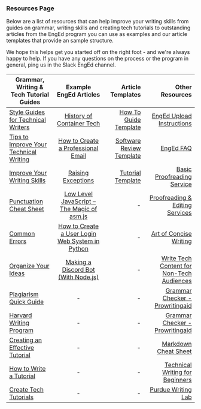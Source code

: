 ### Resources Page
Below are a list of resources that can help improve your writing skills from guides on grammar, writing skills and creating tech tutorials to outstanding articles from the EngEd program you can use as examples and our article templates that provide an sample structure.

We hope this helps get you started off on the right foot - and we're always happy to help. If you have any questions on the process or the program in general, ping us in the Slack EngEd channel.

| Grammar, Writing & Tech Tutorial Guides   |   Example EngEd Articles  |  Article Templates | Other Resources |
|----------|:-------------:|------:|------:|
| [Style Guides for Technical Writers](https://medium.com/technical-writing-is-easy/style-guides-for-technical-writers-72b011f84c4b) |  [History of Container Tech](https://github.com/section-io/engineering-education/blob/master/new_contributors/example_article_submission.md) | [How To Guide Template](https://github.com/section-io/engineering-education/blob/master/new_contributors/how-to-guide-template.md) |[EngEd Upload Instructions](https://github.com/section-io/engineering-education/blob/master/new_contributors/UPLOAD_INSTRUCTIONS.md)|
| [Tips to Improve Your Technical Writing](https://thebestschools.org/magazine/technical-writing-tips/) |   [How to Create a Professional Email](https://www.section.io/engineering-education/creating-professional-email/)   |  [Software Review Template](https://github.com/section-io/engineering-education/blob/master/new_contributors/software-review-template.md) |[EngEd FAQ](https://github.com/section-io/engineering-education/blob/master/new_contributors/FAQ.md)|
| [Improve Your Writing Skills](https://www.wordstream.com/blog/ws/2014/08/07/improve-writing-skills) | [Raising Exceptions](https://www.section.io/engineering-education/raising-exceptions/) |  [Tutorial Template](https://github.com/section-io/engineering-education/blob/master/new_contributors/tutorial-template.md) |[Basic Proofreading Service](https://www.fiverr.com/johnbatsoniii/proofread-and-edit-your-writing-for-publication?context_referrer=user_page&ref_ctx_id=9caf75ed-ce79-4880-b2fc-5b09e92e23d6&pckg_id=1&pos=1)|
| [Punctuation Cheat Sheet](https://www.wikihow.com/Use-English-Punctuation-Correctly) | [Low Level JavaScript – The Magic of asm.js](/engineering-education/low-level-javascript/) | - |[Proofreading & Editing Services](https://www.fiverr.com/categories/writing-translation/proofreading-editing?source=gig_sub_category_link)|
| [Common Errors](https://brians.wsu.edu/common-errors/) | [How to Create a User Login Web System in Python](/engineering-education/user-login-web-system/) |  - |[Art of Concise Writing](https://technicalwritingtoolbox.com/2012/04/13/the-art-of-concise-writing/)|
| [Organize Your Ideas](https://www.infoplease.com/homework-help/writing-grammar/homework-center-writing-skills-how-write-essay-advanced-1#organize) | [Making a Discord Bot (With Node.js)](/engineering-education/discord-bot-node/) |  - |[Write Tech Content for Non-Tech Audiences](https://learn.g2.com/write-tech-content-for-non-technical-audiences)|
| [Plagiarism Quick Guide](https://www.scribbr.com/category/plagiarism/) | - |    - |[Grammar Checker - Prowritingaid](https://prowritingaid.com/Free)|
| [Harvard Writing Program](https://writingproject.fas.harvard.edu/pages/writing-guides) | - |  - |[Grammar Checker - Prowritingaid](https://prowritingaid.com/Free)|
| [Creating an Effective Tutorial](https://freelancetofreedomproject.com/seven-steps-to-creating-an-effective-tutorial/) | - |  - |[Markdown Cheat Sheet](https://www.markdownguide.org/cheat-sheet/)|
| [How to Write a Tutorial](https://www.wikihow.com/Write-a-Tutorial) | - | - |[Technical Writing for Beginners](https://www.freecodecamp.org/news/technical-writing-for-beginners/)|
| [Create Tech Tutorials](https://medium.com/handlebar-labs/how-to-create-tech-tutorials-7f3ecdc29f82) | - |  - |[Purdue Writing Lab](https://owl.purdue.edu/owl_exercises/sentence_structure/sentence_structure/run_ons_comma_splices_and_fused_sentences.html)|
